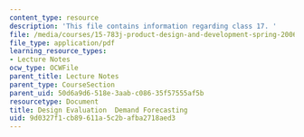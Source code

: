 ```yaml
---
content_type: resource
description: 'This file contains information regarding class 17. '
file: /media/courses/15-783j-product-design-and-development-spring-2006/9d0327f1cb89611a5c2bafba2718aed3_cls17_dmd_forcst.pdf
file_type: application/pdf
learning_resource_types:
- Lecture Notes
ocw_type: OCWFile
parent_title: Lecture Notes
parent_type: CourseSection
parent_uid: 50d6a9d6-518e-3aab-c086-35f57555af5b
resourcetype: Document
title: Design Evaluation  Demand Forecasting
uid: 9d0327f1-cb89-611a-5c2b-afba2718aed3
---
```


